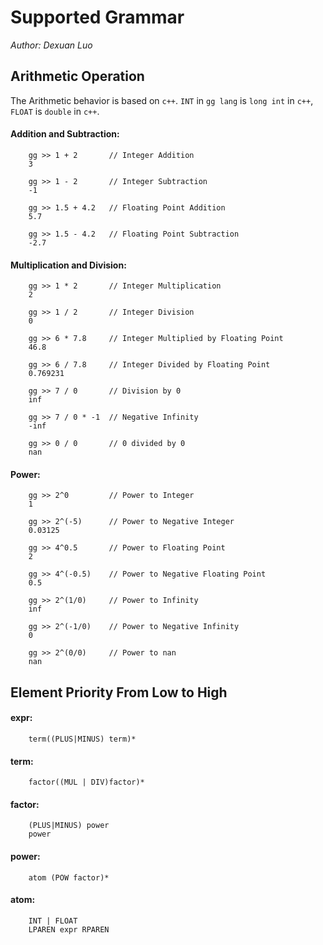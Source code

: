 # Supported Grammar
_Author: Dexuan Luo_

## Arithmetic Operation
The Arithmetic behavior is based on `c++`. `INT` in `gg lang` is `long int` in `c++`, `FLOAT` is `double` in `c++`.
#### Addition and Subtraction: <br/>
        gg >> 1 + 2       // Integer Addition
        3
        
        gg >> 1 - 2       // Integer Subtraction 
        -1
        
        gg >> 1.5 + 4.2   // Floating Point Addition
        5.7
        
        gg >> 1.5 - 4.2   // Floating Point Subtraction
        -2.7
      
#### Multiplication and Division: <br/>
        gg >> 1 * 2       // Integer Multiplication
        2
   
        gg >> 1 / 2       // Integer Division
        0
        
        gg >> 6 * 7.8     // Integer Multiplied by Floating Point
        46.8
        
        gg >> 6 / 7.8     // Integer Divided by Floating Point
        0.769231
        
        gg >> 7 / 0       // Division by 0
        inf
        
        gg >> 7 / 0 * -1  // Negative Infinity
        -inf
        
        gg >> 0 / 0       // 0 divided by 0
        nan
        
#### Power: <br/>
        gg >> 2^0         // Power to Integer
        1
        
        gg >> 2^(-5)      // Power to Negative Integer
        0.03125
        
        gg >> 4^0.5       // Power to Floating Point
        2
        
        gg >> 4^(-0.5)    // Power to Negative Floating Point
        0.5
        
        gg >> 2^(1/0)     // Power to Infinity
        inf
        
        gg >> 2^(-1/0)    // Power to Negative Infinity
        0
        
        gg >> 2^(0/0)     // Power to nan
        nan
        
        
        
## Element Priority From Low to High

#### expr: <br/>
        term((PLUS|MINUS) term)*

#### term: <br/>
        factor((MUL | DIV)factor)*

#### factor: <br/>
        (PLUS|MINUS) power
        power

#### power: <br/>
        atom (POW factor)*
           
#### atom: <br/>
        INT | FLOAT
        LPAREN expr RPAREN
        
